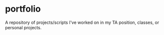 # portfolio
A repository of projects/scripts I've worked on in my TA position, classes, or personal projects.
